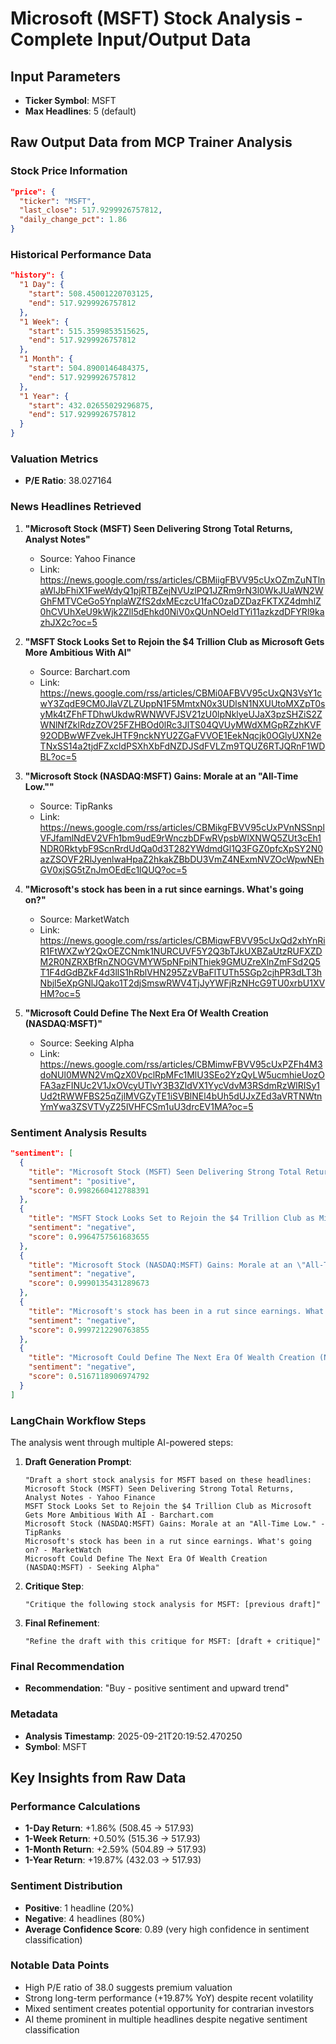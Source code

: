 # Microsoft (MSFT) Stock Analysis - Complete Input/Output Data

## Input Parameters
- **Ticker Symbol**: MSFT
- **Max Headlines**: 5 (default)

## Raw Output Data from MCP Trainer Analysis

### Stock Price Information
```json
"price": {
  "ticker": "MSFT",
  "last_close": 517.9299926757812,
  "daily_change_pct": 1.86
}
```

### Historical Performance Data
```json
"history": {
  "1 Day": {
    "start": 508.45001220703125,
    "end": 517.9299926757812
  },
  "1 Week": {
    "start": 515.3599853515625,
    "end": 517.9299926757812
  },
  "1 Month": {
    "start": 504.8900146484375,
    "end": 517.9299926757812
  },
  "1 Year": {
    "start": 432.02655029296875,
    "end": 517.9299926757812
  }
}
```

### Valuation Metrics
- **P/E Ratio**: 38.027164

### News Headlines Retrieved
1. **"Microsoft Stock (MSFT) Seen Delivering Strong Total Returns, Analyst Notes"**
   - Source: Yahoo Finance
   - Link: https://news.google.com/rss/articles/CBMiigFBVV95cUxOZmZuNTlnaWlJbFhiX1FweWdyQ1pjRTBZejNVUzlPQ1JZRm9rN3l0WkJUaWN2WGhFMTVCeGo5YnplaWZfS2dxMEczcU1faC0zaDZDazFKTXZ4dmhlZ0hCVUhXeU9kWjk2Zll5dEhkd0NiV0xQUnNOeldTYi11azkzdDFYRl9kazhJX2c?oc=5

2. **"MSFT Stock Looks Set to Rejoin the $4 Trillion Club as Microsoft Gets More Ambitious With AI"**
   - Source: Barchart.com
   - Link: https://news.google.com/rss/articles/CBMi0AFBVV95cUxQN3VsY1cwY3ZqdE9CM0JlaVZLZUppN1F5MmtxN0x3UDlsN1NXUUtoMXZpT0syMk4tZFhFTDhwUkdwRWNWVFJSV21zU0lpNklyeUJaX3pzSHZiS2ZWNlNfZklRdzZOV25FZHBOd0lRc3JlTS04QVUyMWdXMGpRZzhKVF92ODBwWFZvekJHTF9nckNYU2ZGaFVVOE1EekNqcjk0OGlyUXN2eTNxSS14a2tjdFZxcldPSXhXbFdNZDJSdFVLZm9TQUZ6RTJQRnF1WDBL?oc=5

3. **"Microsoft Stock (NASDAQ:MSFT) Gains: Morale at an "All-Time Low.""**
   - Source: TipRanks
   - Link: https://news.google.com/rss/articles/CBMikgFBVV95cUxPVnNSSnplVFJfamlNdEV2VFh1bm9udE9rWnczbDFwRVpsbWlXNWQ5ZUt3cEh1NDR0RktybF9ScnRrdUdQa0d3T282YWdmdGl1Q3FGZ0pfcXpSY2N0azZSOVF2RlJyenlwaHpaZ2hkakZBbDU3VmZ4NExmNVZOcWpwNEhGV0xjSG5tZnJmOEdEc1lQUQ?oc=5

4. **"Microsoft's stock has been in a rut since earnings. What's going on?"**
   - Source: MarketWatch
   - Link: https://news.google.com/rss/articles/CBMiqwFBVV95cUxQd2xhYnRiR1FtWXZwY2QxOEZCNmk1NURCUVF5Y2Q3bTJkUXBZaUtzRUFXZDM2R0NZRXBfRnZNOGVMYW5pNFpiNThiek9GMUZreXlnZmFSd2Q5T1F4dGdBZkF4d3llS1hRblVHN295ZzVBaFlTUTh5SGp2cjhPR3dLT3hNbjl5eXpGNlJQako1T2djSmswRWV4TjJyYWFjRzNHcG9TU0xrbU1XVHM?oc=5

5. **"Microsoft Could Define The Next Era Of Wealth Creation (NASDAQ:MSFT)"**
   - Source: Seeking Alpha
   - Link: https://news.google.com/rss/articles/CBMimwFBVV95cUxPZFh4M3doNUl0MWN2VmQzX0VpclRpMFc1MlU3SEo2YzQyLW5ucmhieUozOFA3azFINUc2V1JxOVcyUTlvY3B3ZldVX1YycVdvM3RSdmRzWlRISy1Ud2tRWWFBS25qZjlMVGZyTE1iSVBlNEl4bUh5dUJxZEd3aVRTNWtnYmYwa3ZSVTVyZ25lVHFCSm1uU3drcEV1MA?oc=5

### Sentiment Analysis Results
```json
"sentiment": [
  {
    "title": "Microsoft Stock (MSFT) Seen Delivering Strong Total Returns, Analyst Notes - Yahoo Finance",
    "sentiment": "positive",
    "score": 0.9982660412788391
  },
  {
    "title": "MSFT Stock Looks Set to Rejoin the $4 Trillion Club as Microsoft Gets More Ambitious With AI - Barchart.com",
    "sentiment": "negative",
    "score": 0.9964757561683655
  },
  {
    "title": "Microsoft Stock (NASDAQ:MSFT) Gains: Morale at an \"All-Time Low.\" - TipRanks",
    "sentiment": "negative",
    "score": 0.9990135431289673
  },
  {
    "title": "Microsoft's stock has been in a rut since earnings. What's going on? - MarketWatch",
    "sentiment": "negative",
    "score": 0.9997212290763855
  },
  {
    "title": "Microsoft Could Define The Next Era Of Wealth Creation (NASDAQ:MSFT) - Seeking Alpha",
    "sentiment": "negative",
    "score": 0.5167118906974792
  }
]
```

### LangChain Workflow Steps
The analysis went through multiple AI-powered steps:

1. **Draft Generation Prompt**: 
   ```
   "Draft a short stock analysis for MSFT based on these headlines:
   Microsoft Stock (MSFT) Seen Delivering Strong Total Returns, Analyst Notes - Yahoo Finance
   MSFT Stock Looks Set to Rejoin the $4 Trillion Club as Microsoft Gets More Ambitious With AI - Barchart.com
   Microsoft Stock (NASDAQ:MSFT) Gains: Morale at an "All-Time Low." - TipRanks
   Microsoft's stock has been in a rut since earnings. What's going on? - MarketWatch
   Microsoft Could Define The Next Era Of Wealth Creation (NASDAQ:MSFT) - Seeking Alpha"
   ```

2. **Critique Step**:
   ```
   "Critique the following stock analysis for MSFT: [previous draft]"
   ```

3. **Final Refinement**:
   ```
   "Refine the draft with this critique for MSFT: [draft + critique]"
   ```

### Final Recommendation
- **Recommendation**: "Buy - positive sentiment and upward trend"

### Metadata
- **Analysis Timestamp**: 2025-09-21T20:19:52.470250
- **Symbol**: MSFT

## Key Insights from Raw Data

### Performance Calculations
- **1-Day Return**: +1.86% (508.45 → 517.93)
- **1-Week Return**: +0.50% (515.36 → 517.93)  
- **1-Month Return**: +2.59% (504.89 → 517.93)
- **1-Year Return**: +19.87% (432.03 → 517.93)

### Sentiment Distribution
- **Positive**: 1 headline (20%)
- **Negative**: 4 headlines (80%)
- **Average Confidence Score**: 0.89 (very high confidence in sentiment classification)

### Notable Data Points
- High P/E ratio of 38.0 suggests premium valuation
- Strong long-term performance (+19.87% YoY) despite recent volatility
- Mixed sentiment creates potential opportunity for contrarian investors
- AI theme prominent in multiple headlines despite negative sentiment classification